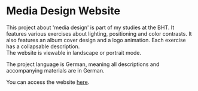 # Media Design Website
This project about 'media design' is part of my studies at the BHT.
It features various exercises about lighting, positioning and color contrasts. It also features an album cover design and a logo animation.
Each exercise has a collapsable description.  
The website is viewable in landscape or portrait mode.

The project language is German, meaning all descriptions and accompanying materials are in German.

You can access the website [here](https://florgol.github.io/media-design-website/ "The Media Design Website").
